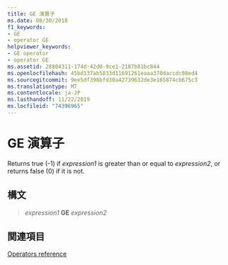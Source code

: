 ```yaml
---
title: GE 演算子
ms.date: 08/30/2018
f1_keywords:
- GE
- operator GE
helpviewer_keywords:
- GE operator
- operator GE
ms.assetid: 28804311-174d-42d0-9ce1-2187b81bc844
ms.openlocfilehash: 45bd137ab5833d11691261eaaa370daccdc08ed4
ms.sourcegitcommit: 9ee5df398bfd30a42739632de3e165874cb675c3
ms.translationtype: MT
ms.contentlocale: ja-JP
ms.lasthandoff: 11/22/2019
ms.locfileid: "74396965"
---
```

# <a name="operator-ge"></a>GE 演算子

Returns true (-1) if *expression1* is greater than or equal to *expression2*, or returns false (0) if it is not.

## <a name="syntax"></a>構文

> *expression1* **GE** *expression2*

## <a name="see-also"></a>関連項目

[Operators reference](operators-reference.md)
